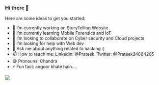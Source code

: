### Hi there 👋

<!--
**SymbolofMoon/SymbolofMoon** is a ✨ _special_ ✨ repository because its `README.md` (this file) appears on your GitHub profile.
-->
Here are some ideas to get you started:

- 🔭 I’m currently working on StoryTelling Website
- 🌱 I’m currently learning Mobile Forensics and IoT
- 👯 I’m looking to collaborate on Cyber security and Cloud projects
- 🤔 I’m looking for help with Web dev
- 💬 Ask me about anything related to hacking :)
- 📫 How to reach me: Linkedin: @Prateek, Twitter: @Prateek24864205
- 😄 Pronouns: Chandra
- ⚡ Fun fact: angoor khate hain....

<img src="https://github-readme-stats.vercel.app/api?username=symbolofmoon&&show_icons=true&title_color=ffffff&icon_color=FF5733&text_color=00D4FF&bg_color=151515" />
